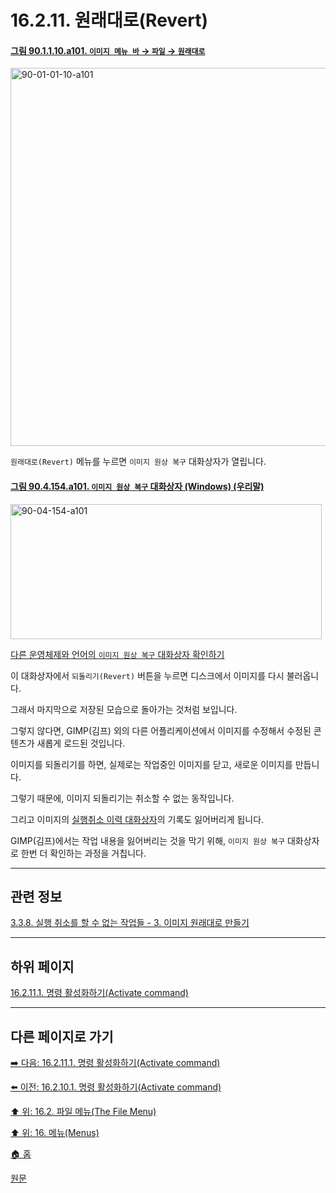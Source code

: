 # 16.2.11. 원래대로(Revert)

<a id="90-01-01-10-a101"></a>

#### [그림 90.1.1.10.a101. `이미지 메뉴 바` → `파일` → `원래대로`](./90-01-01-10-revert.md#90-01-01-10-a101)
<img width="980" height="605" alt="90-01-01-10-a101" src="https://github.com/user-attachments/assets/9768db5e-36f2-4a8c-afae-c86fa83da52c" />

`원래대로(Revert)` 메뉴를 누르면 `이미지 원상 복구` 대화상자가 열립니다.

<a id="90-04-154-a101"></a>

#### [그림 90.4.154.a101. `이미지 원상 복구` 대화상자 (Windows) (우리말)](./90-04-0154-revert_image.md#90-04-154-a101)
<img width="498" height="216" alt="90-04-154-a101" src="https://github.com/user-attachments/assets/d1530e4d-9807-4da2-9428-da489863fb93" />

[다른 운영체제와 언어의 `이미지 원상 복구` 대화상자 확인하기](./90-04-0154-revert_image.md#90-04-154-a102)

이 대화상자에서 `되돌리기(Revert)` 버튼을 누르면 디스크에서 이미지를 다시 불러옵니다.

그래서 마지막으로 저장된 모습으로 돌아가는 것처럼 보입니다.

그렇지 않다면, GIMP(김프) 외의 다른 어플리케이션에서 이미지를 수정해서 수정된 콘텐츠가 새롭게 로드된 것입니다.

이미지를 되돌리기를 하면, 실제로는 작업중인 이미지를 닫고, 새로운 이미지를 만듭니다.

그렇기 때문에, 이미지 되돌리기는 취소할 수 없는 동작입니다.

그리고 이미지의 [실행취소 이력 대화상자](./15-02-07-00-undo-history-dialog.md)의 기록도 잃어버리게 됩니다.

GIMP(김프)에서는 작업 내용을 잃어버리는 것을 막기 위해, `이미지 원상 복구` 대화상자로 한번 더 확인하는 과정을 거칩니다.

***

## 관련 정보

[3.3.8. 실행 취소를 할 수 없는 작업들 - 3. 이미지 원래대로 만들기](./03-03-08-tasks_cannot_undo.md#03-03-08-s3)

***

## 하위 페이지

[16.2.11.1. 명령 활성화하기(Activate command)](./16-02-11-01-activate_command.md)

***

## 다른 페이지로 가기

[➡️ 다음: 16.2.11.1. 명령 활성화하기(Activate command)](./16-02-11-01-activate_command.md)

[⬅️ 이전: 16.2.10.1. 명령 활성화하기(Activate command)](./16-02-10-01-activate_command.md)

[⬆️ 위: 16.2. 파일 메뉴(The File Menu)](./16-02-00-the-file-menu.md)

[⬆️ 위: 16. 메뉴(Menus)](./16-00-menus.md)

[🏠 홈](./00-home.md)

[원문](https://docs.gimp.org/2.10/ko/gimp-file-revert.html)